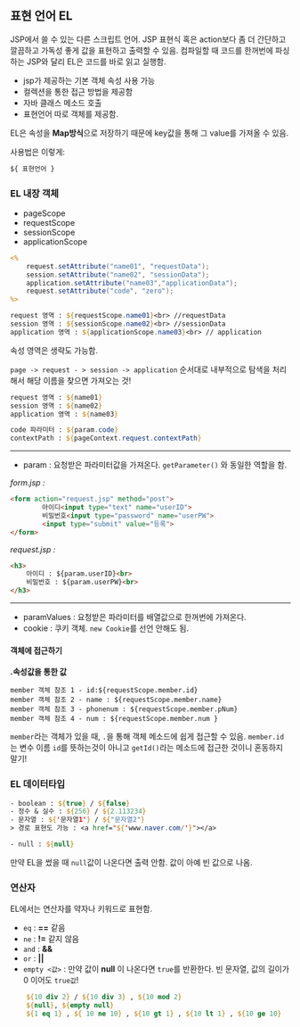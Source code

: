 ﻿## 표현 언어 EL

JSP에서 쓸 수 있는 다른 스크립트 언어. JSP 표현식 혹은 action보다 좀 더 간단하고 깔끔하고 가독성 좋게 값을 표현하고 출력할 수 있음. 컴파일할 때 코드를 한꺼번에 파싱하는 JSP와 달리 EL은 코드를 바로 읽고 실행함.

- jsp가 제공하는 기본 객체 속성 사용 가능
- 컬렉션을 통한 접근 방법을 제공함
- 자바 클래스 메소드 호출
- 표현언어 따로 객체를 제공함.

EL은 속성을 **Map방식**으로 저장하기 때문에 key값을 통해 그 value를 가져올 수 있음.

사용법은 이렇게:
```el
${ 표현언어 }
```
### EL 내장 객체

- pageScope 
- requestScope 
- sessionScope 
- applicationScope 

```jsp
<%
	request.setAttribute("name01", "requestData");
	session.setAttribute("name02", "sessionData");
	application.setAttribute("name03","applicationData");
	request.setAttribute("code", "zero");
%>

request 영역 : ${requestScope.name01}<br> //requestData
session 영역 : ${sessionScope.name02}<br> //sessionData
application 영역 : ${applicationScope.name03}<br> // application
```

속성 영역은 생략도 가능함.

`page -> request - > session -> application` 순서대로 내부적으로 탐색을 처리해서 해당 이름을 찾으면 가져오는 것!
 
```jsp 
request 영역 : ${name01}
session 영역 : ${name02}
application 영역 : ${name03}

code 파라미터 : ${param.code}
contextPath : ${pageContext.request.contextPath}
```
-----------------------
- param :  요청받은 파라미터값을 가져온다. `getParameter()` 와 동일한 역할을 함.


_form.jsp :_
```html
<form action="request.jsp" method="post">
		아이디<input type="text" name="userID">
		비밀번호<input type="password" name="userPW">
		<input type="submit" value="등록">
</form>
```

_request.jsp :_
```html
<h3>
	아이디 : ${param.userID}<br>
	비밀번호 : ${param.userPW}<br>
</h3>
```
-----------------------

- paramValues : 요청받은 파라미터를 배열값으로 한꺼번에 가져온다.
- cookie : 쿠키 객체. `new Cookie`를 선언 안해도 됨.

#### 객체에 접근하기

**.속성값을 통한 값**
```
member 객체 참조 1 - id:${requestScope.member.id}
member 객체 참조 2 - name : ${requestScope.member.name}
member 객체 참조 3 - phonenum : ${requestScope.member.pNum}
member 객체 참조 4 - num : ${requestScope.member.num }
```
`member`라는 객체가 있을 때, `.`을 통해 객체 메소드에 쉽게 접근할 수 있음. `member.id`는 변수 이름 `id`를 뜻하는것이 아니고 `getId()`라는 메소드에 접근한 것이니 혼동하지 말기!


### EL 데이터타입

```jsp
- boolean : ${true} / ${false}
- 정수 & 실수 : ${256} / ${2.113234}
- 문자열 : ${'문자열1'} / ${"문자열2"}
> 경로 표현도 가능 : <a href="${'www.naver.com/'}"></a>

- null : ${null}
```
만약 EL을 썼을 때 `null`값이 나온다면 출력 안함. 값이 아예 빈 값으로 나옴.

### 연산자
EL에서는 연산자를 약자나 키워드로 표현함.

- `eq` : **==** 같음
- `ne` : **!=** 같지 않음
- `and` : **&&**
- `or` : **||**
- `empty <값>` : 만약 값이 **null** 이 나온다면 `true`를 반환한다. 빈 문자열, 값의 길이가 0 이어도 `true값`!
```jsp
	${10 div 2} / ${10 div 3} , ${10 mod 2}
	${null}, ${empty null}
	${1 eq 1} , ${ 10 ne 10} , ${10 gt 1} , ${10 lt 1} , ${10 ge 10}
```
